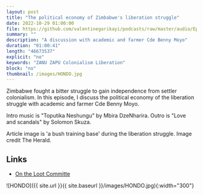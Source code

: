 ```yaml
---
layout: post
title: "The political economy of Zimbabwe's liberation struggle"
date: 2022-10-29 01:00:00
file: https://github.com/valentinegarikayi/podcasts/raw/master/audio/Ep_04_2022_Benny Moyo.mp3
summary: ""
description: "A discussion with academic and farmer Cde Benny Moyo"
duration: "01:00:41"
length: "46673537"
explicit: "no"
keywords: "ZANU ZAPU Colonialism Liberation"
block: "no"
thumbnail: /images/HONDO.jpg
---
```


Zimbabwe fought a bitter struggle to gain independence from settler colonialism. In this episode, I discuss the political economy of the liberation struggle with academic and farmer Cde Benny Moyo.

Intro music is "Toputika Neshungu" by Mbira DzeNharira. Outro is "Love and scandals" by Solomon Skuza.

Article image is 'a bush training base' during the liberation struggle. Image credit The Herald.

<!--more-->

## Links
* [On the Loot Committe ](https://www.tandfonline.com/doi/pdf/10.1080/03057070.2022.2058771)

![HONDO]({{ site.url }}{{ site.baseurl }}/images/HONDO.jpg){:width="300"}
